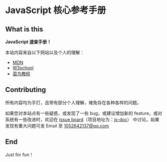 # JavaScript 核心参考手册 

## What is this

**JavaScript 速查手册！**

本站内容来自以下网站以及个人的理解：
+ [MDN](https://developer.mozilla.org/zh-CN/docs/Web/JavaScript)
+ [W3school](http://www.w3school.com.cn/js/index.asp)
+ [菜鸟教程](http://www.runoob.com/js/js-tutorial.html)

## Contributing

所有内容均为手打，且带有部分个人理解，难免存在各种各样的问题。

如果您对本站点有一些疑惑，或发现了一些 bug，或建议增加新的 feature，或对系统有一些改进时，欢迎在 [issue board](https://github.com/wencaizhang/js-doc/issues)（项目地址为：[js-doc](https://github.com/wencaizhang/js-doc)） 中讨论。如果发现有重大问题可发 Email 至 1052642137@qq.com

## End

Just for fun！
